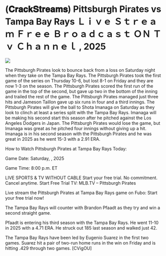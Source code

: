 # (𝐂𝐫𝐚𝐜𝐤𝐒𝐭𝐫𝐞𝐚𝐦𝐬) Pittsburgh Pirates vs Tampa Bay Rays Ｌｉｖｅ Ｓｔｒｅａｍ Ｆｒｅｅ Ｂｒｏａｄｃａｓｔ ＯＮ Ｔｖ Ｃｈａｎｎｅｌ , 2025  
  
  
[![](https://i.imgur.com/qSNzIqt.png)](https://movie.rssnews.media/RGdgyXZsX.php)  
  
The Pittsburgh Pirates look to bounce back from a loss on Saturday night when they take on the Tampa Bay Rays. The Pittsburgh Pirates took the first game of the series on Thursday 10-6, but lost 8-1 on Friday and they are now 1-3 on the season. The Pittsburgh Pirates scored the first run of the game in the top of the second, but gave up two in the bottom of the inning and trailed the rest of the game. The Pittsburgh Pirates managed just three hits and Jameson Taillon gave up six runs in four and a third innings. The Pittsburgh Pirates will give the ball to Shota Imanaga on Saturday as they look to clinch at least a series split with the Tampa Bay Rays. Imanaga will be making his second start this season after he pitched against the Los Angeles Dodgers in Japan. The Pittsburgh Pirates would lose the game, but Imanaga was great as he pitched four innings without giving up a hit. Imanaga is in his second season with the Pittsburgh Pirates and he was great in 2025 as he went 15-3 with a 2.91 ERA.

How to Watch Pittsburgh Pirates at Tampa Bay Rays Today:

Game Date: Saturday, , 2025

Game Time: 8:00 p.m. ET

LIVE SPORTS & TV WITHOUT CABLE
Start your free trial. No commitment. Cancel anytime.
Start Free Trial
TV: MLB.TV – Pittsburgh Pirates

Live stream the Pittsburgh Pirates at Tampa Bay Rays game on Fubo: Start your free trial now!

The Tampa Bay Rays will counter with Brandon Pfaadt as they try and win a second straight game.

Pfaadt is entering his third season with the Tampa Bay Rays. He went 11-10 in 2025 with a 4.71 ERA. He struck out 185 last season and walked just 42.

The Tampa Bay Rays have been led by Eugenio Suarez in the first two games. Suarez hit a pair of two-run home runs in the win on Friday and is hitting .429 through two games. [CVigOU]